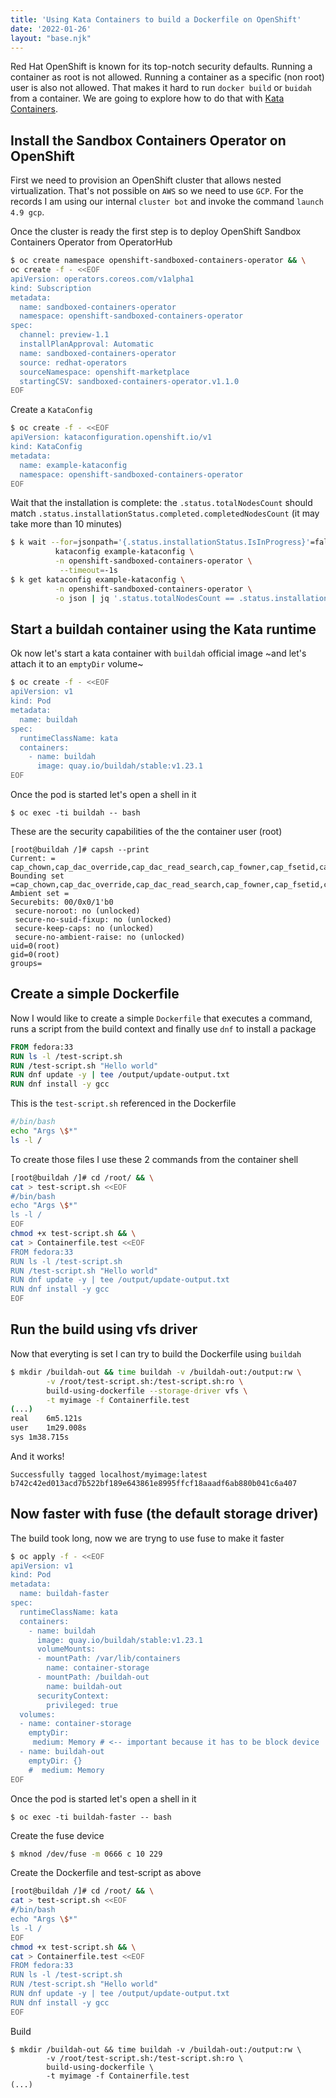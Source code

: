 ```yaml
---
title: 'Using Kata Containers to build a Dockerfile on OpenShift'
date: '2022-01-26'
layout: "base.njk"
---
```


Red Hat OpenShift is known for its top-notch security defaults. Running a container as root is not allowed. Running a container as a specific (non root) user is also not allowed. That makes it hard to run `docker build` or `buidah` from a container. We are going to explore how to do that with [Kata Containers](https://github.com/kata-containers/kata-containers).


## Install the Sandbox Containers Operator on OpenShift

First we need to provision an OpenShift cluster that allows nested virtualization. That's not possible on `AWS` so we need to use `GCP`. For the records I am using our internal `cluster bot` and invoke the command `launch 4.9 gcp`.

Once the cluster is ready the first step is to deploy OpenShift Sandbox Containers Operator from OperatorHub

```bash
$ oc create namespace openshift-sandboxed-containers-operator && \
oc create -f - <<EOF
apiVersion: operators.coreos.com/v1alpha1
kind: Subscription
metadata:
  name: sandboxed-containers-operator
  namespace: openshift-sandboxed-containers-operator
spec:
  channel: preview-1.1
  installPlanApproval: Automatic
  name: sandboxed-containers-operator
  source: redhat-operators
  sourceNamespace: openshift-marketplace
  startingCSV: sandboxed-containers-operator.v1.1.0
EOF
```

Create a `KataConfig`

```bash
$ oc create -f - <<EOF
apiVersion: kataconfiguration.openshift.io/v1
kind: KataConfig
metadata:
  name: example-kataconfig
  namespace: openshift-sandboxed-containers-operator
EOF
```

Wait that the installation is complete: the `.status.totalNodesCount` should match `.status.installationStatus.completed.completedNodesCount` (it may take more than 10 minutes)

```bash
$ k wait --for=jsonpath='{.status.installationStatus.IsInProgress}'=false \
          kataconfig example-kataconfig \
          -n openshift-sandboxed-containers-operator \
           --timeout=-1s
$ k get kataconfig example-kataconfig \
          -n openshift-sandboxed-containers-operator \
          -o json | jq '.status.totalNodesCount == .status.installationStatus.completed.completedNodesCount'
```

## Start a buildah container using the Kata runtime 

Ok now let's start a kata container with `buildah` official image ~and let's attach it to an `emptyDir` volume~

```bash
$ oc create -f - <<EOF
apiVersion: v1
kind: Pod
metadata:
  name: buildah
spec:
  runtimeClassName: kata
  containers:
    - name: buildah
      image: quay.io/buildah/stable:v1.23.1
EOF
```

Once the pod is started let's open a shell in it

```shell
$ oc exec -ti buildah -- bash
```

These are the security capabilities of the the container user (root)

```shell
[root@buildah /]# capsh --print
Current: = cap_chown,cap_dac_override,cap_dac_read_search,cap_fowner,cap_fsetid,cap_kill,cap_setgid,cap_setuid,cap_setpcap,cap_linux_immutable,cap_net_bind_service,cap_net_broadcast,cap_net_admin,cap_net_raw,cap_ipc_lock,cap_ipc_owner,cap_sys_module,cap_sys_rawio,cap_sys_chroot,cap_sys_ptrace,cap_sys_pacct,cap_sys_admin,cap_sys_boot,cap_sys_nice,cap_sys_resource,cap_sys_time,cap_sys_tty_config,cap_mknod,cap_lease,cap_audit_write,cap_audit_control,cap_setfcap,cap_mac_override,cap_mac_admin,cap_syslog,cap_wake_alarm,cap_block_suspend,cap_audit_read,38,39+ep
Bounding set =cap_chown,cap_dac_override,cap_dac_read_search,cap_fowner,cap_fsetid,cap_kill,cap_setgid,cap_setuid,cap_setpcap,cap_linux_immutable,cap_net_bind_service,cap_net_broadcast,cap_net_admin,cap_net_raw,cap_ipc_lock,cap_ipc_owner,cap_sys_module,cap_sys_rawio,cap_sys_chroot,cap_sys_ptrace,cap_sys_pacct,cap_sys_admin,cap_sys_boot,cap_sys_nice,cap_sys_resource,cap_sys_time,cap_sys_tty_config,cap_mknod,cap_lease,cap_audit_write,cap_audit_control,cap_setfcap,cap_mac_override,cap_mac_admin,cap_syslog,cap_wake_alarm,cap_block_suspend,cap_audit_read,38,39
Ambient set =
Securebits: 00/0x0/1'b0
 secure-noroot: no (unlocked)
 secure-no-suid-fixup: no (unlocked)
 secure-keep-caps: no (unlocked)
 secure-no-ambient-raise: no (unlocked)
uid=0(root)
gid=0(root)
groups=
```

## Create a simple Dockerfile

Now I would like to create a simple `Dockerfile` that executes a command, runs a script from the build context and finally use `dnf` to install a package

```Dockerfile
FROM fedora:33
RUN ls -l /test-script.sh
RUN /test-script.sh "Hello world"
RUN dnf update -y | tee /output/update-output.txt
RUN dnf install -y gcc
```

This is the `test-script.sh` referenced in the Dockerfile 

```bash
#/bin/bash
echo "Args \$*"
ls -l /
```

To create those files I use these 2 commands from the container shell

```bash
[root@buildah /]# cd /root/ && \
cat > test-script.sh <<EOF
#/bin/bash
echo "Args \$*"
ls -l /
EOF
chmod +x test-script.sh && \
cat > Containerfile.test <<EOF
FROM fedora:33
RUN ls -l /test-script.sh
RUN /test-script.sh "Hello world"
RUN dnf update -y | tee /output/update-output.txt
RUN dnf install -y gcc
EOF
```

## Run the build using vfs driver

Now that everyting is set I can try to build the Dockerfile using `buildah`

```bash
$ mkdir /buildah-out && time buildah -v /buildah-out:/output:rw \
        -v /root/test-script.sh:/test-script.sh:ro \
        build-using-dockerfile --storage-driver vfs \
        -t myimage -f Containerfile.test
(...)
real	6m5.121s
user	1m29.008s
sys	1m38.715s
```

And it works!

```log
Successfully tagged localhost/myimage:latest
b742c42ed013acd7b522bf189e643861e8995ffcf18aaadf6ab880b041c6a407
```

## Now faster with fuse (the default storage driver)

The build took long, now we are tryng to use fuse to make it faster

```bash
$ oc apply -f - <<EOF
apiVersion: v1
kind: Pod
metadata:
  name: buildah-faster
spec:
  runtimeClassName: kata
  containers:
    - name: buildah
      image: quay.io/buildah/stable:v1.23.1
      volumeMounts:
      - mountPath: /var/lib/containers
        name: container-storage
      - mountPath: /buildah-out
        name: buildah-out
      securityContext:
        privileged: true
  volumes:
  - name: container-storage
    emptyDir:
     medium: Memory # <-- important because it has to be block device
  - name: buildah-out
    emptyDir: {}
    #  medium: Memory
EOF
```

Once the pod is started let's open a shell in it

```shell
$ oc exec -ti buildah-faster -- bash
```

Create the fuse device

```bash
$ mknod /dev/fuse -m 0666 c 10 229
```


Create the Dockerfile and test-script as above

```bash
[root@buildah /]# cd /root/ && \
cat > test-script.sh <<EOF
#/bin/bash
echo "Args \$*"
ls -l /
EOF
chmod +x test-script.sh && \
cat > Containerfile.test <<EOF
FROM fedora:33
RUN ls -l /test-script.sh
RUN /test-script.sh "Hello world"
RUN dnf update -y | tee /output/update-output.txt
RUN dnf install -y gcc
EOF
```

Build

```
$ mkdir /buildah-out && time buildah -v /buildah-out:/output:rw \
        -v /root/test-script.sh:/test-script.sh:ro \
        build-using-dockerfile \
        -t myimage -f Containerfile.test
(...)

```